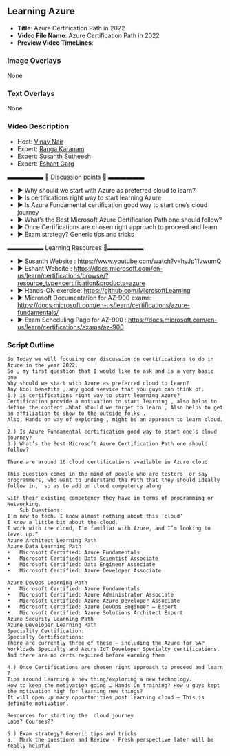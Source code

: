 ##  Learning Azure

- **Title**: Azure Certification Path in 2022
- **Video File Name**: Azure Certification Path in 2022
- **Preview Video TimeLines**: 

### Image Overlays

None

### Text Overlays

None

### Video Description
- Host:   [Vinay Nair](https://www.linkedin.com/in/vinay-nair-278892145/)
- Expert: [Ranga Karanam](https://in.linkedin.com/in/rangakaranam)
- Expert: [Susanth Sutheesh](https://www.linkedin.com/in/susanthsutheesh/)
- Expert: [Eshant Garg](https://www.linkedin.com/in/eshantgarg/)


▬▬▬▬▬▬   💎  Discussion points 💎  ▬▬▬▬▬▬ 
- ► Why should we start with Azure as preferred cloud to learn?
- ► Is certifications right way to start learning Azure
- ► Is Azure Fundamental certification good way to start one’s cloud journey
- ► What’s the Best Microsoft Azure Certification Path one should follow?
- ► Once Certifications are chosen right approach to proceed and learn 
- ► Exam strategy? Generic tips and tricks

▬▬▬▬▬▬ Learning Resources 🔗▬▬▬▬▬▬ 

- ► Susanth Website : https://www.youtube.com/watch?v=hyJp11vwumQ
- ► Eshant Website : https://docs.microsoft.com/en-us/learn/certifications/browse/?resource_type=certification&products=azure
- ► Hands-ON exercise: https://github.com/MicrosoftLearning
- ► Microsoft Documentation for AZ-900 exams: https://docs.microsoft.com/en-us/learn/certifications/azure-fundamentals/
- ► Exam Scheduling Page for AZ-900 : https://docs.microsoft.com/en-us/learn/certifications/exams/az-900


### Script Outline

```
So Today we will focusing our discussion on certifications to do in Azure in the year 2022. 
So , my first question that I would like to ask and is a very basic one 
Why should we start with Azure as preferred cloud to learn?
Any kool benefits , any good service that you guys can think of.
1.)	is certifications right way to start learning Azure?
Certification provide a motivation to start learning , also helps to define the content …What should we target to learn , Also helps to get an affiliation to show to the outside folks .
Also, Hands on way of exploring , might be an approach to learn cloud.

2.)	Is Azure Fundamental certification good way to start one’s cloud journey?
3.)	What’s the Best Microsoft Azure Certification Path one should follow?

There are around 16 cloud certifications available in Azure cloud 

This question comes in the mind of people who are testers  or say programmers, who want to understand the Path that they should ideally follow in,  so as to add on cloud competency along 

with their existing competency they have in terms of programming or Networking.
	Sub Questions:
I’m new to tech. I know almost nothing about this ‘cloud’ 
I know a little bit about the cloud.
I work with the cloud, I’m familiar with Azure, and I’m looking to level up.”
Azure Architect Learning Path
Azure Data Learning Path
•	Microsoft Certified: Azure Fundamentals
•	Microsoft Certified: Data Scientist Associate
•	Microsoft Certified: Data Engineer Associate
•	Microsoft Certified: Azure Developer Associate

Azure DevOps Learning Path
•	Microsoft Certified: Azure Fundamentals
•	Microsoft Certified: Azure Administrator Associate
•	Microsoft Certified: Azure Azure Developer Associate
•	Microsoft Certified: Azure DevOps Engineer – Expert
•	Microsoft Certified: Azure Solutions Architect Expert
Azure Security Learning Path
Azure Developer Learning Path
Speciality Certification:
Specialty Certifications:
There are currently three of these — including the Azure for SAP Workloads Specialty and Azure IoT Developer Specialty certifications. And there are no certs required before earning them

4.)	Once Certifications are chosen right approach to proceed and learn ? 
Tips around Learning a new thing/exploring a new technology.
How to keep the motivation going … Hands On training? How u guys kept the motivation high for learning new things?
It will open up many opportunities post learning cloud – This is definite motivation.

Resources for starting the  cloud journey 
Labs? Courses??

5.)	Exam strategy? Generic tips and tricks
a.	Mark the questions and Review - Fresh perspective later will be really helpful
```

